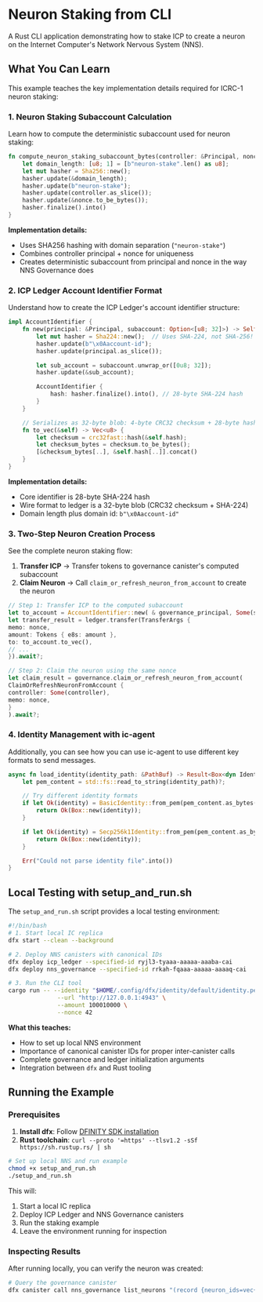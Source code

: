 # Neuron Staking from CLI

A Rust CLI application demonstrating how to stake ICP to create a neuron on the Internet Computer's Network Nervous
System (NNS).

## What You Can Learn

This example teaches the key implementation details required for ICRC-1 neuron staking:

### 1. **Neuron Staking Subaccount Calculation**

Learn how to compute the deterministic subaccount used for neuron staking:

```rust
fn compute_neuron_staking_subaccount_bytes(controller: &Principal, nonce: u64) -> [u8; 32] {
    let domain_length: [u8; 1] = [b"neuron-stake".len() as u8];
    let mut hasher = Sha256::new();
    hasher.update(&domain_length);
    hasher.update(b"neuron-stake");
    hasher.update(controller.as_slice());
    hasher.update(&nonce.to_be_bytes());
    hasher.finalize().into()
}
```

**Implementation details:**

- Uses SHA256 hashing with domain separation (`"neuron-stake"`)
- Combines controller principal + nonce for uniqueness
- Creates deterministic subaccount from principal and nonce in the way NNS Governance does

### 2. **ICP Ledger Account Identifier Format**

Understand how to create the ICP Ledger's account identifier structure:

```rust
impl AccountIdentifier {
    fn new(principal: &Principal, subaccount: Option<[u8; 32]>) -> Self {
        let mut hasher = Sha224::new();  // Uses SHA-224, not SHA-256!
        hasher.update(b"\x0Aaccount-id");
        hasher.update(principal.as_slice());

        let sub_account = subaccount.unwrap_or([0u8; 32]);
        hasher.update(&sub_account);

        AccountIdentifier {
            hash: hasher.finalize().into(), // 28-byte SHA-224 hash
        }
    }

    // Serializes as 32-byte blob: 4-byte CRC32 checksum + 28-byte hash
    fn to_vec(&self) -> Vec<u8> {
        let checksum = crc32fast::hash(&self.hash);
        let checksum_bytes = checksum.to_be_bytes();
        [&checksum_bytes[..], &self.hash[..]].concat()
    }
}
```

**Implementation details:**

- Core identifier is 28-byte SHA-224 hash
- Wire format to ledger is a 32-byte blob (CRC32 checksum + SHA-224)
- Domain length plus domain id: `b"\x0Aaccount-id"`

### 3. **Two-Step Neuron Creation Process**

See the complete neuron staking flow:

1. **Transfer ICP** → Transfer tokens to governance canister's computed subaccount
2. **Claim Neuron** → Call `claim_or_refresh_neuron_from_account` to create the neuron

```rust
// Step 1: Transfer ICP to the computed subaccount
let to_account = AccountIdentifier::new( & governance_principal, Some(subaccount));
let transfer_result = ledger.transfer(TransferArgs {
memo: nonce,
amount: Tokens { e8s: amount },
to: to_account.to_vec(),
// ...
}).await?;

// Step 2: Claim the neuron using the same nonce
let claim_result = governance.claim_or_refresh_neuron_from_account(
ClaimOrRefreshNeuronFromAccount {
controller: Some(controller),
memo: nonce,
}
).await?;
```

### 4. **Identity Management with ic-agent**

Additionally, you can see how you can use ic-agent to use different key formats to send messages.

```rust
async fn load_identity(identity_path: &PathBuf) -> Result<Box<dyn Identity>, Box<dyn std::error::Error>> {
    let pem_content = std::fs::read_to_string(identity_path)?;

    // Try different identity formats
    if let Ok(identity) = BasicIdentity::from_pem(pem_content.as_bytes()) {
        return Ok(Box::new(identity));
    }

    if let Ok(identity) = Secp256k1Identity::from_pem(pem_content.as_bytes()) {
        return Ok(Box::new(identity));
    }

    Err("Could not parse identity file".into())
}
```

## Local Testing with setup_and_run.sh

The `setup_and_run.sh` script provides a local testing environment:

```bash
#!/bin/bash
# 1. Start local IC replica
dfx start --clean --background

# 2. Deploy NNS canisters with canonical IDs
dfx deploy icp_ledger --specified-id ryjl3-tyaaa-aaaaa-aaaba-cai
dfx deploy nns_governance --specified-id rrkah-fqaaa-aaaaa-aaaaq-cai

# 3. Run the CLI tool
cargo run -- --identity "$HOME/.config/dfx/identity/default/identity.pem" \
              --url "http://127.0.0.1:4943" \
              --amount 100010000 \
              --nonce 42
```

**What this teaches:**

- How to set up local NNS environment
- Importance of canonical canister IDs for proper inter-canister calls
- Complete governance and ledger initialization arguments
- Integration between `dfx` and Rust tooling

## Running the Example

### Prerequisites

1. **Install dfx**:
   Follow [DFINITY SDK installation](https://internetcomputer.org/docs/current/developer-docs/setup/install/)
2. **Rust toolchain**: `curl --proto '=https' --tlsv1.2 -sSf https://sh.rustup.rs/ | sh`

```bash
# Set up local NNS and run example
chmod +x setup_and_run.sh
./setup_and_run.sh
```

This will:

1. Start a local IC replica
2. Deploy ICP Ledger and NNS Governance canisters
3. Run the staking example
4. Leave the environment running for inspection

### Inspecting Results

After running locally, you can verify the neuron was created:

```bash
# Query the governance canister
dfx canister call nns_governance list_neurons "(record {neuron_ids=vec{}; include_neurons_readable_by_caller=true})"
```
